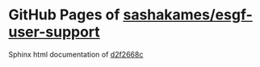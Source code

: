 GitHub Pages of [sashakames/esgf-user-support](https://github.com/sashakames/esgf-user-support.git)
===
Sphinx html documentation of [d2f2668c](https://github.com/sashakames/esgf-user-support/tree/d2f2668cc7497dcb08ed8bb4bcd54eaca8473ab3)

